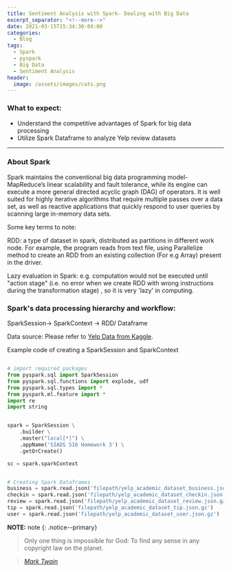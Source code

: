 ```yaml
---
title: Sentiment Analysis with Spark- Dealing with Big Data
excerpt_separator: "<!--more-->"
date: 2021-03-15T15:34:30-04:00
categories:
  - Blog
tags:
  - Spark
  - pyspark
  - Big Data
  - Sentiment Analysis
header:
  image: /assets/images/cats.png
---
```

### What to expect:
- Understand the competitive advantages of Spark for big data processing
- Utilize Spark Dataframe to analyze Yelp review datasets
---

### About Spark

Spark maintains the conventional big data programming model- MapReduce’s linear scalability and fault tolerance, while its engine can execute a more general directed acyclic graph (DAG) of operators. It is well suited for highly iterative algorithms that require multiple passes over a data set, as well as reactive applications that quickly respond to user queries by scanning large in-memory data sets.

Some key terms to note:

RDD: a type of dataset in spark, distributed as partitions in different work node. For example, the program reads from text file, using Parallelize method to create an RDD from an existing collection (For e.g Array) present in the driver.

Lazy evaluation in Spark: e.g. computation would not be executed until "action stage" (i.e. no error when we create RDD with wrong instructions during the transformation stage) , so it is very 'lazy' in computing.

### Spark's data processing hierarchy and workflow:

SparkSession-> SparkContext -> RDD/ Dataframe

Data source: Please refer to [Yelp Data from Kaggle](https://www.kaggle.com/yelp-dataset/yelp-dataset).

Example code of creating a SparkSession and SparkContext

```python

# import required packages
from pyspark.sql import SparkSession
from pyspark.sql.functions import explode, udf
from pyspark.sql.types import *
from pyspark.ml.feature import * 
import re
import string


spark = SparkSession \
    .builder \
    .master("local[*]") \
    .appName('SIADS 516 Homework 3') \
    .getOrCreate() 

sc = spark.sparkContext


# Creating Spark Dataframes
business = spark.read.json('filepath/yelp_academic_dataset_business.json.gz')
checkin = spark.read.json('filepath/yelp_academic_dataset_checkin.json.gz')
review = spark.read.json('filepath/yelp_academic_dataset_review.json.gz')
tip = spark.read.json('filepath/yelp_academic_dataset_tip.json.gz')
user = spark.read.json('filepath/yelp_academic_dataset_user.json.gz')

```

**NOTE:** note
{: .notice--primary}

> Only one thing is impossible for God: To find any sense in any copyright law on the planet.
  
> <cite><a href="http://www.brainyquote.com/quotes/quotes/m/marktwain163473.html">Mark Twain</a></cite>